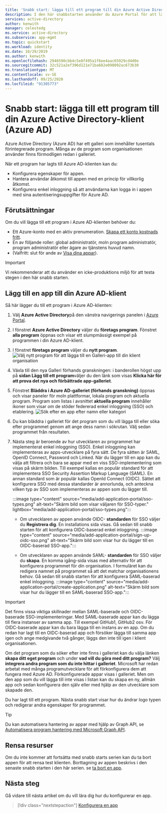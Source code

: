 ```yaml
---
title: 'Snabb start: lägga till ett program till din Azure Active Directory-klient (Azure AD)'
description: I den här snabbstarten använder du Azure Portal för att lägga till ett galleriprogram i din Azure Active Directory-klientorganisation (Azure AD).
services: active-directory
author: kenwith
manager: celestedg
ms.service: active-directory
ms.subservice: app-mgmt
ms.topic: quickstart
ms.workload: identity
ms.date: 10/29/2019
ms.author: kenwith
ms.openlocfilehash: 2946590cbb4c5e8f495a1f6ee4aac65929cd4d0e
ms.sourcegitcommit: 32c521a2ef396d121e71ba682e098092ac673b30
ms.translationtype: MT
ms.contentlocale: sv-SE
ms.lasthandoff: 09/25/2020
ms.locfileid: "91305773"
---
```

# <a name="quickstart-add-an-application-to-your-azure-active-directory-azure-ad-tenant"></a>Snabb start: lägga till ett program till din Azure Active Directory-klient (Azure AD)

Azure Active Directory (Azure AD) har ett galleri som innehåller tusentals förintegrerade program. Många av de program som organisationen använder finns förmodligen redan i galleriet.

När ett program har lagts till Azure AD-klienten kan du:

- Konfigurera egenskaper för appen.
- Hantera användar åtkomst till appen med en princip för villkorlig åtkomst.
- Konfigurera enkel inloggning så att användarna kan logga in i appen med sina autentiseringsuppgifter för Azure AD.

## <a name="prerequisites"></a>Förutsättningar

Om du vill lägga till ett program i Azure AD-klienten behöver du:

- Ett Azure-konto med en aktiv prenumeration. [Skapa ett konto kostnads fritt](https://azure.microsoft.com/free/?WT.mc_id=A261C142F).
- En av följande roller: global administratör, moln program administratör, program administratör eller ägare av tjänstens huvud namn.
- (Valfritt: slut för ande av [Visa dina appar](view-applications-portal.md)).

>[!IMPORTANT]
>Vi rekommenderar att du använder en icke-produktions miljö för att testa stegen i den här snabb starten.

## <a name="add-an-app-to-your-azure-ad-tenant"></a>Lägg till en app till din Azure AD-klient

Så här lägger du till ett program i Azure AD-klienten:

1. Välj **Azure Active Directory**på den vänstra navigerings panelen i [Azure Portal](https://portal.azure.com).
2. I fönstret **Azure Active Directory** väljer du **företags program**. Fönstret **alla program** öppnas och visar ett slumpmässigt exempel på programmen i din Azure AD-klient.
3. I fönstret **företags program** väljer du **nytt program**. 
    ![Välj nytt program för att lägga till en Galleri-app till din klient organisation](media/add-application-portal/new-application.png)
4. Växla till den nya Galleri förhands granskningen: i banderollen högst upp på **sidan Lägg till ett program**väljer du den länk som visas **Klicka här för att prova det nya och förbättrade app-galleriet**.
5. Fönstret **Bläddra i Azure AD-galleriet (förhands granskning)** öppnas och visar paneler för moln plattformar, lokala program och aktuella program. Program som listas i avsnittet **aktuella program** innehåller ikoner som visar om de stöder federerad enkel inloggning (SSO) och etablering. 
    ![Sök efter en app efter namn eller kategori](media/add-application-portal/browse-gallery.png)
6. Du kan bläddra i galleriet för det program som du vill lägga till eller söka efter programmet genom att ange dess namn i sökrutan. Välj sedan programmet från resultaten. 
7. Nästa steg är beroende av hur utvecklaren av programmet har implementerat enkel inloggning (SSO). Enkel inloggning kan implementeras av apps-utvecklare på fyra sätt. De fyra sätten är SAML, OpenID Connect, Password och Linked. När du lägger till en app kan du välja att filtrera och bara se appar med en viss SSO-implementering som visas på skärm bilden. Till exempel kallas en populär standard för att implementera SSO Security Assertion Markup Language (SAML). En annan standard som är populär kallas OpenId Connect (OIDC). Sättet att konfigurera SSO med dessa standarder är annorlunda, och anteckna vilken typ av SSO som implementeras av appen som du lägger till.

    :::image type="content" source="media/add-application-portal/sso-types.png" alt-text="Skärm bild som visar väljaren för SSO-typer." lightbox="media/add-application-portal/sso-types.png":::

    - Om utvecklaren av appen använde OIDC- **standarden** för SSO väljer du **Registrera dig**. En installations sida visas. Gå sedan till snabb starten för att konfigurera OIDC-baserad enkel inloggning.
    :::image type="content" source="media/add-application-portal/sign-up-oidc-sso.png" alt-text="Skärm bild som visar hur du lägger till en OIDC-baserad SSO-app.":::

    - Om utvecklaren av appen använde SAML- **standarden** för SSO väljer du **skapa**. En komma igång-sida visas med alternativ för att konfigurera programmet för din organisation. I formuläret kan du redigera namnet på programmet så att det matchar organisationens behov. Gå sedan till snabb starten för att konfigurera SAML-baserad enkel inloggning.
    :::image type="content" source="media/add-application-portal/create-application.png" alt-text="Skärm bild som visar hur du lägger till en SAML-baserad SSO-app.":::


> [!IMPORTANT]
> Det finns vissa viktiga skillnader mellan SAML-baserade och OIDC-baserade SSO-implementeringar. Med SAML-baserade appar kan du lägga till flera instanser av samma app. Till exempel GitHub1, GitHub2 osv. För OIDC-baserade appar kan du bara lägga till en instans av en app. Om du redan har lagt till en OIDC-baserad app och försöker lägga till samma app igen och ange medgivande två gånger, läggs den inte till igen i klient organisationen.

Om det program som du söker efter inte finns i galleriet kan du välja länken **skapa ditt eget program** och under **vad vill du göra med ditt program?** Välj **integrera andra program som du inte hittar i galleriet**. Microsoft har redan arbetat med många programutvecklare för att förkonfigurera dem att fungera med Azure AD. Förkonfigurerade appar visas i galleriet. Men om den app som du vill lägga till inte visas i listan kan du skapa en ny, allmän app och sedan konfigurera den själv eller med hjälp av den utvecklare som skapade den.

Du har lagt till ett program. Nästa snabb start visar hur du ändrar logo typen och redigerar andra egenskaper för programmet.

> [!TIP]
> Du kan automatisera hantering av appar med hjälp av Graph API, se [Automatisera program hantering med Microsoft Graph API](https://docs.microsoft.com/graph/application-saml-sso-configure-api).

## <a name="clean-up-resources"></a>Rensa resurser

Om du inte kommer att fortsätta med snabb starts serien kan du ta bort appen för att rensa test klienten. Borttagning av appen beskrivs i den senaste snabb starten i den här serien. se [ta bort en app](delete-application-portal.md).

## <a name="next-steps"></a>Nästa steg

Gå vidare till nästa artikel om du vill lära dig hur du konfigurerar en app.
> [!div class="nextstepaction"]
> [Konfigurera en app](add-application-portal-configure.md)
